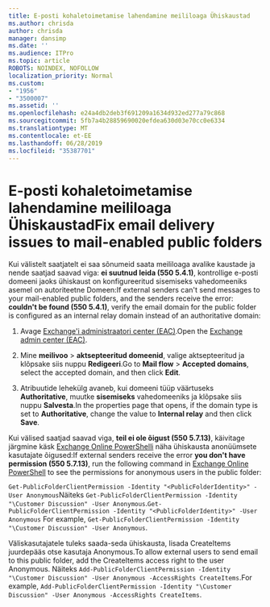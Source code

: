 ```yaml
---
title: E-posti kohaletoimetamise lahendamine meililoaga Ühiskaustad
ms.author: chrisda
author: chrisda
manager: dansimp
ms.date: ''
ms.audience: ITPro
ms.topic: article
ROBOTS: NOINDEX, NOFOLLOW
localization_priority: Normal
ms.custom:
- "1956"
- "3500007"
ms.assetid: ''
ms.openlocfilehash: e24a4db2deb3f691209a1634d932ed277a79c868
ms.sourcegitcommit: 5fb7a4b28859690020efdea630d03e70cc0e6334
ms.translationtype: MT
ms.contentlocale: et-EE
ms.lasthandoff: 06/28/2019
ms.locfileid: "35387701"
---
```

# <a name="fix-email-delivery-issues-to-mail-enabled-public-folders"></a><span data-ttu-id="1b3b5-102">E-posti kohaletoimetamise lahendamine meililoaga Ühiskaustad</span><span class="sxs-lookup"><span data-stu-id="1b3b5-102">Fix email delivery issues to mail-enabled public folders</span></span>

<span data-ttu-id="1b3b5-103">Kui välistelt saatjatelt ei saa sõnumeid saata meililoaga avalike kaustade ja nende saatjad saavad viga: **ei suutnud leida (550 5.4.1)**, kontrollige e-posti domeeni jaoks ühiskaust on konfigureeritud sisemiseks vahedomeeniks asemel on autoriteetne Domeen:</span><span class="sxs-lookup"><span data-stu-id="1b3b5-103">If external senders can't send messages to your mail-enabled public folders, and the senders receive the error: **couldn't be found (550 5.4.1)**, verify the email domain for the public folder is configured as an internal relay domain instead of an authoritative domain:</span></span>

1. <span data-ttu-id="1b3b5-104">Avage [Exchange'i administraatori center (EAC)](https://docs.microsoft.com/Exchange/exchange-admin-center).</span><span class="sxs-lookup"><span data-stu-id="1b3b5-104">Open the [Exchange admin center (EAC)](https://docs.microsoft.com/Exchange/exchange-admin-center).</span></span>

2. <span data-ttu-id="1b3b5-105">Mine **meilivoo** \> **aktsepteeritud domeenid**, valige aktsepteeritud ja klõpsake siis nuppu **Redigeeri**.</span><span class="sxs-lookup"><span data-stu-id="1b3b5-105">Go to **Mail flow** \> **Accepted domains**, select the accepted domain, and then click **Edit**.</span></span>

3. <span data-ttu-id="1b3b5-106">Atribuutide lehekülg avaneb, kui domeeni tüüp väärtuseks **Authoritative**, muutke **sisemiseks** vahedomeeniks ja klõpsake siis nuppu **Salvesta**.</span><span class="sxs-lookup"><span data-stu-id="1b3b5-106">In the properties page that opens, if the domain type is set to **Authoritative**, change the value to **Internal relay** and then click **Save**.</span></span>

<span data-ttu-id="1b3b5-107">Kui välised saatjad saavad viga, **teil ei ole õigust (550 5.7.13)**, käivitage järgmine käsk [Exchange Online PowerShelli](https://docs.microsoft.com/powershell/exchange/exchange-online/connect-to-exchange-online-powershell/connect-to-exchange-online-powershell) näha ühiskausta anonüümsete kasutajate õigused:</span><span class="sxs-lookup"><span data-stu-id="1b3b5-107">If external senders receive the error **you don't have permission (550 5.7.13)**, run the following command in [Exchange Online PowerShell](https://docs.microsoft.com/powershell/exchange/exchange-online/connect-to-exchange-online-powershell/connect-to-exchange-online-powershell) to see the permissions for anonymous users in the public folder:</span></span>

<span data-ttu-id="1b3b5-108">`Get-PublicFolderClientPermission -Identity "<PublicFolderIdentity>" -User Anonymous`Näiteks `Get-PublicFolderClientPermission -Identity "\Customer Discussion" -User Anonymous`.</span><span class="sxs-lookup"><span data-stu-id="1b3b5-108">`Get-PublicFolderClientPermission -Identity "<PublicFolderIdentity>" -User Anonymous` For example, `Get-PublicFolderClientPermission -Identity "\Customer Discussion" -User Anonymous`.</span></span>

<span data-ttu-id="1b3b5-109">Väliskasutajatele tuleks saada-seda ühiskausta, lisada CreateItems juurdepääs otse kasutaja Anonymous.</span><span class="sxs-lookup"><span data-stu-id="1b3b5-109">To allow external users to send email to this public folder, add the CreateItems access right to the user Anonymous.</span></span> <span data-ttu-id="1b3b5-110">Näiteks `Add-PublicFolderClientPermission -Identity "\Customer Discussion" -User Anonymous -AccessRights CreateItems`.</span><span class="sxs-lookup"><span data-stu-id="1b3b5-110">For example, `Add-PublicFolderClientPermission -Identity "\Customer Discussion" -User Anonymous -AccessRights CreateItems`.</span></span>
